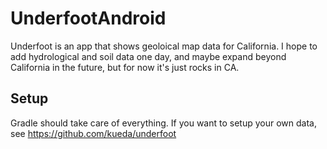 # UnderfootAndroid

Underfoot is an app that shows geoloical map data for California. I hope to add hydrological and soil data one day, and maybe expand beyond California in the future, but for now it's just rocks in CA.

## Setup

Gradle should take care of everything. If you want to setup your own data, see https://github.com/kueda/underfoot
